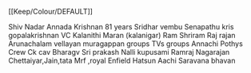 [[Keep/Colour/DEFAULT]] 

Shiv Nadar
Annada Krishnan 81 years
Sridhar vembu
Senapathu kris gopalakrishnan VC
Kalanithi Maran (kalanigar)
Ram Shriram 
Raj rajan
Arunachalam vellayan muragappan groups
TVs groups
Annachi
Pothys
Crew
Ck cav
Bharagv Sri prakash 
Nalli kupusami
Ramraj Nagarajan
Chettaiyar,Jain,tata
Mrf ,royal Enfield
Hatsun 
Aachi
Saravana bhavan

